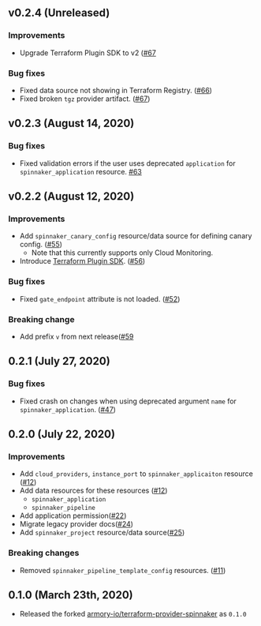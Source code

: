 ## v0.2.4 (Unreleased)
### Improvements
* Upgrade Terraform Plugin SDK to v2 ([#67](https://github.com/mercari/terraform-provider-spinnaker/pull/67)

### Bug fixes
* Fixed data source not showing in Terraform Registry. ([#66](https://github.com/mercari/terraform-provider-spinnaker/pull/66))
* Fixed broken `tgz` provider artifact. ([#67](https://github.com/mercari/terraform-provider-spinnaker/pull/68))

## v0.2.3 (August 14, 2020)
### Bug fixes
* Fixed validation errors if the user uses deprecated `application` for `spinnaker_application` resource. [#63](https://github.com/mercari/terraform-provider-spinnaker/pull/63)

## v0.2.2 (August 12, 2020)
### Improvements
* Add `spinnaker_canary_config` resource/data source for defining canary config. ([#55](https://github.com/mercari/terraform-provider-spinnaker/pull/55))
    * Note that this currently supports only Cloud Monitoring.
* Introduce [Terraform Plugin SDK](https://www.terraform.io/docs/extend/plugin-sdk.html). ([#56](https://github.com/mercari/terraform-provider-spinnaker/pull/56))

### Bug fixes
* Fixed `gate_endpoint` attribute is not loaded. ([#52](https://github.com/mercari/terraform-provider-spinnaker/pull/52))

### Breaking change
* Add prefix `v` from next release([#59](https://github.com/mercari/terraform-provider-spinnaker/pull/59)

## 0.2.1 (July 27, 2020)
### Bug fixes

* Fixed crash on changes when using deprecated argument `name` for `spinnaker_application`. ([#47](https://github.com/mercari/terraform-provider-spinnaker/pull/47))

## 0.2.0 (July 22, 2020)
### Improvements

* Add `cloud_providers`, `instance_port` to `spinnaker_applicaiton` resource ([#12](https://github.com/mercari/terraform-provider-spinnaker/pull/12))
* Add data resources for these resources ([#12](https://github.com/mercari/terraform-provider-spinnaker/pull/12))
    * `spinnaker_application`
    * `spinnaker_pipeline`
* Add application permission([#22](https://github.com/mercari/terraform-provider-spinnaker/pull/22))
* Migrate legacy provider docs([#24](https://github.com/mercari/terraform-provider-spinnaker/pull/24))
* Add `spinnaker_project` resource/data source([#25](https://github.com/mercari/terraform-provider-spinnaker/pull/25))

### Breaking changes

* Removed `spinnaker_pipeline_template_config` resources. ([#11](https://github.com/mercari/terraform-provider-spinnaker/pull/21))

## 0.1.0 (March 23th, 2020)

* Released the forked [armory-io/terraform-provider-spinnaker](https://github.com/armory-io/terraform-provider-spinnaker) as `0.1.0`
